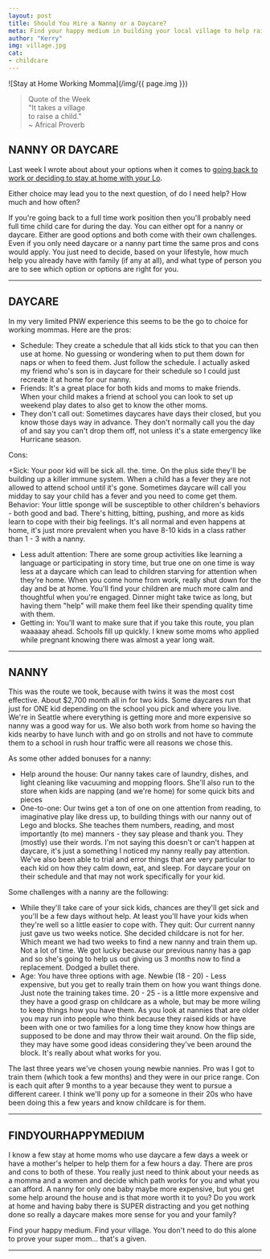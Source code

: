 ```yaml
---
layout: post
title: Should You Hire a Nanny or a Daycare?
meta: Find your happy medium in building your local village to help raise your children.
author: "Kerry"
img: village.jpg
cat:
- childcare
---
```


![Stay at Home Working Momma](/img/{{ page.img }})

> Quote of the Week <br> "It takes a village <br> to raise a child."<br>~ Africal Proverb

## NANNY OR DAYCARE

Last week I wrote about about your options when it comes to [going back to work or deciding to stay at home with your Lo](http://www.mommafinds.com/2018/09/09/work-sahm/).

Either choice may lead you to the next question, of do I need help? How much and how often?

If you're going back to a full time work position then you'll probably need full time child care for during the day. You can either opt for a nanny or daycare. Either are good options and both come with their own challenges. Even if you only need daycare or a nanny part time the same pros and cons would apply. You just need to decide, based on your lifestyle, how much help you already have with family (if any at all), and what type of person you are to see which option or options are right for you.

---

## DAYCARE

In my very limited PNW experience this seems to be the go to choice for working mommas. Here are the pros:

+ Schedule: They create a schedule that all kids stick to that you can then use at home. No guessing or wondering when to put them down for naps or when to feed them. Just follow the schedule. I actually asked my friend who's son is in daycare for their schedule so I could just recreate it at home for our nanny.
+ Friends: It's a great place for both kids and moms to make friends. When your child makes a friend at school you can look to set up weekend play dates to also get to know the other moms.
+ They don't call out: Sometimes daycares have days their closed, but you know those days way in advance. They don't normally call you the day of and say you can't drop them off, not unless it's a state emergency like Hurricane season.

Cons:

+Sick: Your poor kid will be sick all. the. time. On the plus side they'll be building up a killer immune system. When a child has a fever they are not allowed to attend school until it's gone. Sometimes daycare will call you midday to say your child has a fever and you need to come get them.
Behavior: Your little sponge will be susceptible to other children's behaviors - both good and bad. There's hitting, bitting, pushing, and more as kids learn to cope with their big feelings. It's all normal and even happens at home, it's just more prevalent when you have 8-10 kids in a class rather than 1 - 3 with a nanny.
+ Less adult attention: There are some group activities like learning a language or participating in story time, but true one on one time is way less at a daycare which can lead to children starving for attention when they're home. When you come home from work, really shut down for the day and be at home. You'll find your children are much more calm and thoughtful when you're engaged. Dinner might take twice as long, but having them "help" will make them feel like their spending quality time with them.
+ Getting in: You'll want to make sure that if you take this route, you plan waaaaay ahead. Schools fill up quickly. I knew some moms who applied while pregnant knowing there was almost a year long wait.

---

## NANNY

This was the route we took, because with twins it was the most cost effective. About $2,700 month all in for two kids. Some daycares run that just for ONE kid depending on the school you pick and where you live. We're in Seattle where everything is getting more and more expensive so nanny was a good way for us. We also both work from home so having the kids nearby to have lunch with and go on strolls and not have to commute them to a school in rush hour traffic were all reasons we chose this.

As some other added bonuses for a nanny:

+ Help around the house: Our nanny takes care of laundry, dishes, and light cleaning like vacuuming and mopping floors. She'll also run to the store when kids are napping (and we're home) for some quick bits and pieces
+ One-to-one: Our twins get a ton of one on one attention from reading, to imaginative play like dress up, to building things with our nanny out of Lego and blocks. She teaches them numbers, reading, and most importantly (to me) manners - they say please and thank you. They (mostly) use their words. I'm not saying this doesn't or can't happen at daycare, it's just a something I noticed my nanny really pay attention. We've also been able to trial and error things that are very particular to each kid on how they calm down, eat, and sleep. For daycare your on their schedule and that may not work specifically for your kid.

Some challenges with a nanny are the following:

+ While they'll take care of your sick kids, chances are they'll get sick and you'll be a few days without help. At least you'll have your kids when they're well so a little easier to cope with.
They quit: Our current nanny just gave us two weeks notice. She decided childcare is not for her. Which meant we had two weeks to find a new nanny and train them up. Not a lot of time. We got lucky because our previous nanny has a gap and so she's going to help us out giving us 3 months now to find a replacement. Dodged a bullet there.
+ Age: You have three options with age. Newbie (18 - 20) - Less expensive, but you get to really train them on how you want things done. Just note the training takes time. 20 - 25 - is a little more expensive and they have a good grasp on childcare as a whole, but may be more wiling to keep things how you have them. As you look at nannies that are older you may run into people who think because they raised kids or have been with one or two families for a long time they know how things are supposed to be done and may throw their wait around. On the flip side, they may have some good ideas considering they've been around the block. It's really about what works for you.

The last three years we've chosen young newbie nannies. Pro was I got to train them (which took a few months) and they were in our price range. Con is each quit after 9 months to a year because they went to pursue a different career. I think we'll pony up for a someone in their 20s who have been doing this a few years and know childcare is for them.

---

## FINDYOURHAPPYMEDIUM

I know a few stay at home moms who use daycare a few days a week or have a mother's helper to help them for a few hours a day. There are pros and cons to both of these. You really just need to think about your needs as a momma and a women and decide which path works for you and what you can afford. A nanny for only one baby maybe more expensive, but you get some help around the house and is that more worth it to you? Do you work at home and having baby there is SUPER distracting and you get nothing done so really a daycare makes more sense for you and your family?

Find your happy medium. Find your village. You don't need to do this alone to prove your super mom... that's a given.

---

